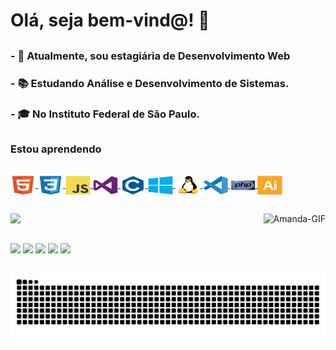 ### <h1>Olá, seja bem-vind@! 👋 </h1>
  
  ##

 
<h3> - 🔭 Atualmente, sou estagiária de Desenvolvimento Web</h3>
<h3> - 📚 Estudando Análise e Desenvolvimento de Sistemas.</h3>
<h3>- 🎓 No Instituto Federal de São Paulo.</h3>

  ##

<h3><b>Estou aprendendo</b></h3>
   
  <a href="https://github.com/amandoca">
  <div style="display: inline_block"><br>
  <img align="center" alt="Amanda-HTML" height="30" width="40" src="https://github.com/devicons/devicon/blob/master/icons/html5/html5-original.svg">
  <img align="center" alt="Amanda-CSS" height="30" width="40" src="https://github.com/devicons/devicon/blob/master/icons/css3/css3-original.svg">
  <img align="center" alt="Amanda-JSS" height="30" width="40" src="https://github.com/devicons/devicon/blob/master/icons/javascript/javascript-original.svg">
  <img align="center" alt="Amanda-ASPNET" height="30" width="40" src="https://github.com/devicons/devicon/blob/master/icons/visualstudio/visualstudio-plain.svg">
  <img align="center" alt="Amanda-C" height="30" width="40" src="https://github.com/devicons/devicon/blob/master/icons/c/c-plain.svg">
  <img align="center" alt="Amanda-Windows" height="30" width="40" src="https://github.com/devicons/devicon/blob/master/icons/windows8/windows8-original.svg">
  <img align="center" alt="Amanda-Linux" height="30" width="40" src="https://github.com/devicons/devicon/blob/master/icons/linux/linux-original.svg">
  <img align="center" alt="Amanda-VSCODE" height="30" width="40" src="https://github.com/devicons/devicon/blob/master/icons/vscode/vscode-original.svg">
  <img align="center" alt="Amanda-PHP" height="30" width="40" src="https://github.com/devicons/devicon/blob/master/icons/php/php-original.svg">
  <img align="center" alt="Amanda-ILLUSTRATOR" height="30" width="40" src="https://github.com/devicons/devicon/blob/master/icons/illustrator/illustrator-plain.svg">

</div>  
  
  ##
  
 <div>
  <a href="https://github.com/amandoca">
  <img height="180em" src="https://github-readme-stats.vercel.app/api?username=amandoca&show_icons=true&theme=midnight-purple&include_all_commits=true&count_private=true"/>
  <img align="right" alt="Amanda-GIF" src="https://s6.gifyu.com/images/anigiff8691487e5444aed.gif">
</div>
   
  ##
 
<div> 
  <a href="https://www.linkedin.com/in/AmandaLopesDeSouza/" target="_blank"><img src="https://img.shields.io/badge/LinkedIn-0077B5?style=for-the-badge&logo=linkedin&logoColor=white" target="_blank"></a>
  <a href="https://open.spotify.com/user/12168494669?si=4a92c1ed983f4374" target="_blank"><img src="https://img.shields.io/badge/Spotify-1ED760?&style=for-the-badge&logo=spotify&logoColor=white" target="_blank"></a>
 	<a href="https://join.skype.com/invite/pxMzM0xkodn4" target="_blank"><img src="https://img.shields.io/badge/Skype-blue?style=for-the-badge&logo=skype&logoColor=white" target="_blank"></a>
   <a href="https://www.instagram.com/amandoc4/" target="_blank"><img src="https://img.shields.io/badge/Instagram-E4405F?style=for-the-badge&logo=instagram&logoColor=white" target="_blank"></a> 
  <a href = "mailto:amanda.aparecida1905@hotmail.com"><img src="https://img.shields.io/badge/Microsoft_Outlook-0078D4?style=for-the-badge&logo=microsoft-outlook&logoColor=white" target="_blank"></a>
   
  ##
 
  ![Snake animation](https://github.com/amandoca/amandoca/blob/output/github-contribution-grid-snake.svg)
 
</div>
